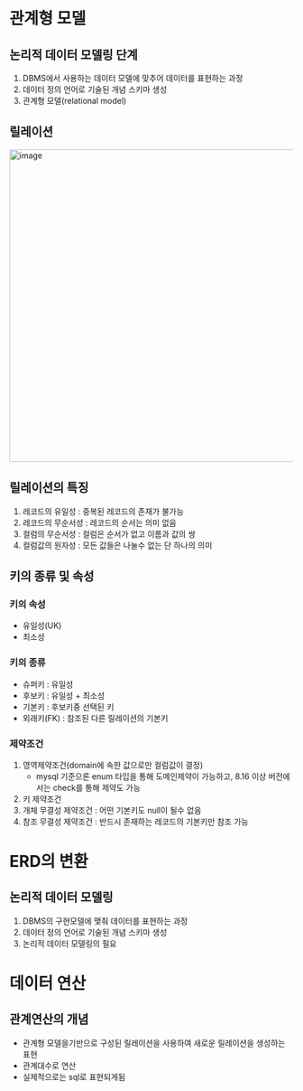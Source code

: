 # 관계형 모델

## 논리적 데이터 모델링 단계
1. DBMS에서 사용하는 데이터 모델에 맞추어 데이터를 표현하는 과정
2. 데이터 정의 언어로 기술된 개념 스키마 생성
3. 관계형 모델(relational model)

## 릴레이션
<img width="553" alt="image" src="https://user-images.githubusercontent.com/85499582/227777468-d51b23fe-29d9-49d9-a3df-045be3dfcf4a.png">

## 릴레이션의 특징
1. 레코드의 유일성 : 중복된 레코드의 존재가 불가능
2. 레코드의 무순서성 : 레코드의 순서는 의미 없음
3. 컬럼의 무순서성 : 컬럼은 순서가 없고 이름과 값의 쌍
4. 컬럼값의 원자성 : 모든 값들은 나눌수 없는 단 하나의 의미


## 키의 종류 및 속성
### 키의 속성
- 유일성(UK)
- 최소성

### 키의 종류
- 슈퍼키 : 유일성
- 후보키 : 유일성 + 최소성
- 기본키 : 후보키중 선택된 키
- 외래키(FK) : 참조된 다른 릴레이션의 기본키

### 제약조건
1. 영역제약조건(domain에 속한 값으로만 컬럼값이 결정)
    - mysql 기준으론 enum 타입을 통해 도메인제약이 가능하고, 8.16 이상 버전에서는 check를 통해 제약도 가능  
2. 키 제약조건
3. 개체 무결성 제약조건 : 어떤 기본키도 null이 될수 없음 
4. 참조 무결성 제약조건 : 반드시 존재하는 레코드의 기본키만 참조 가능

# ERD의 변환
## 논리적 데이터 모델링
1. DBMS의 구현모델에 맺춰 데이터를 표현하는 과정
2. 데이터 정의 언어로 기술된 개념 스키마 생성
3. 논리적 데이터 모델링의 필요

# 데이터 연산
## 관계연산의 개념
- 관계형 모델을기반으로 구성된 릴레이션을 사용하여 새로운 릴레이션을 생성하는 표현
- 관계대수로 연산
- 실제적으로는 sql로 표현되게됨
